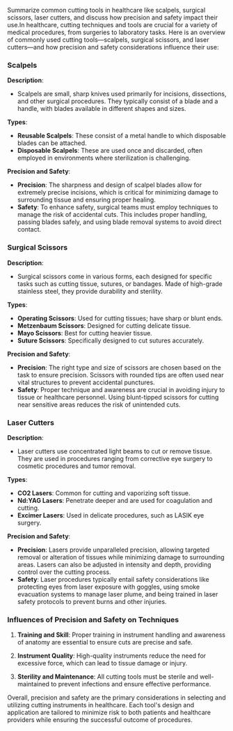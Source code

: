 Summarize common cutting tools in healthcare like scalpels, surgical scissors, laser cutters, and discuss how precision and safety impact their use.In healthcare, cutting techniques and tools are crucial for a variety of medical procedures, from surgeries to laboratory tasks. Here is an overview of commonly used cutting tools—scalpels, surgical scissors, and laser cutters—and how precision and safety considerations influence their use:

### Scalpels

**Description**: 
- Scalpels are small, sharp knives used primarily for incisions, dissections, and other surgical procedures. They typically consist of a blade and a handle, with blades available in different shapes and sizes.

**Types**:
- **Reusable Scalpels**: These consist of a metal handle to which disposable blades can be attached.
- **Disposable Scalpels**: These are used once and discarded, often employed in environments where sterilization is challenging.

**Precision and Safety**:
- **Precision**: The sharpness and design of scalpel blades allow for extremely precise incisions, which is critical for minimizing damage to surrounding tissue and ensuring proper healing.
- **Safety**: To enhance safety, surgical teams must employ techniques to manage the risk of accidental cuts. This includes proper handling, passing blades safely, and using blade removal systems to avoid direct contact.

### Surgical Scissors

**Description**:
- Surgical scissors come in various forms, each designed for specific tasks such as cutting tissue, sutures, or bandages. Made of high-grade stainless steel, they provide durability and sterility.

**Types**:
- **Operating Scissors**: Used for cutting tissues; have sharp or blunt ends.
- **Metzenbaum Scissors**: Designed for cutting delicate tissue.
- **Mayo Scissors**: Best for cutting heavier tissue.
- **Suture Scissors**: Specifically designed to cut sutures accurately.

**Precision and Safety**:
- **Precision**: The right type and size of scissors are chosen based on the task to ensure precision. Scissors with rounded tips are often used near vital structures to prevent accidental punctures.
- **Safety**: Proper technique and awareness are crucial in avoiding injury to tissue or healthcare personnel. Using blunt-tipped scissors for cutting near sensitive areas reduces the risk of unintended cuts.

### Laser Cutters

**Description**:
- Laser cutters use concentrated light beams to cut or remove tissue. They are used in procedures ranging from corrective eye surgery to cosmetic procedures and tumor removal.

**Types**:
- **CO2 Lasers**: Common for cutting and vaporizing soft tissue.
- **Nd:YAG Lasers**: Penetrate deeper and are used for coagulation and cutting.
- **Excimer Lasers**: Used in delicate procedures, such as LASIK eye surgery.

**Precision and Safety**:
- **Precision**: Lasers provide unparalleled precision, allowing targeted removal or alteration of tissues while minimizing damage to surrounding areas. Lasers can also be adjusted in intensity and depth, providing control over the cutting process.
- **Safety**: Laser procedures typically entail safety considerations like protecting eyes from laser exposure with goggles, using smoke evacuation systems to manage laser plume, and being trained in laser safety protocols to prevent burns and other injuries.

### Influences of Precision and Safety on Techniques

1. **Training and Skill**: Proper training in instrument handling and awareness of anatomy are essential to ensure cuts are precise and safe.
   
2. **Instrument Quality**: High-quality instruments reduce the need for excessive force, which can lead to tissue damage or injury.

3. **Sterility and Maintenance**: All cutting tools must be sterile and well-maintained to prevent infections and ensure effective performance.

Overall, precision and safety are the primary considerations in selecting and utilizing cutting instruments in healthcare. Each tool's design and application are tailored to minimize risk to both patients and healthcare providers while ensuring the successful outcome of procedures.
